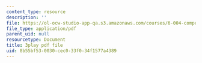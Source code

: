 ```yaml
---
content_type: resource
description: ''
file: https://ol-ocw-studio-app-qa.s3.amazonaws.com/courses/6-004-computation-structures-spring-2017/8b55bf530030cec033f034f1577a4389_qSLkk5o1Mc8.pdf
file_type: application/pdf
parent_uid: null
resourcetype: Document
title: 3play pdf file
uid: 8b55bf53-0030-cec0-33f0-34f1577a4389
---
```

